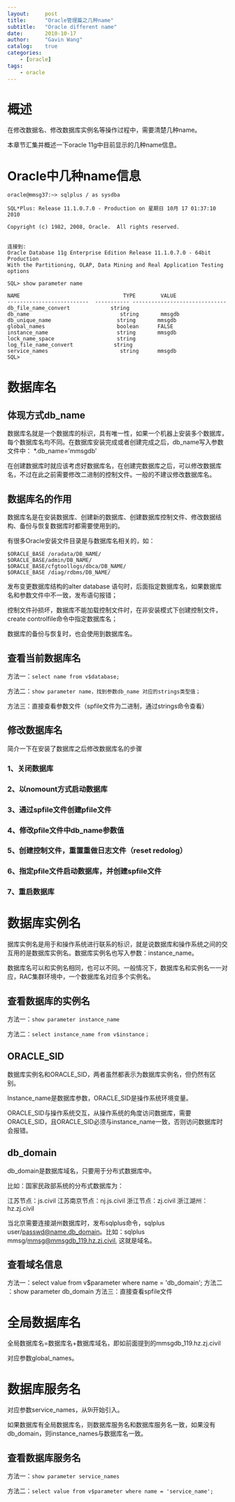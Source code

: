 ```yaml
---
layout:     post
title:      "Oracle管理篇之几种name"
subtitle:   "Oracle different name"
date:       2010-10-17
author:     "Gavin Wang"
catalog:    true
categories:
    - [oracle]
tags:
    - oracle
---
```



# 概述

在修改数据名、修改数据库实例名等操作过程中，需要清楚几种name。

本章节汇集并概述一下oracle 11g中目前显示的几种name信息。

# Oracle中几种name信息

```shell
oracle@mmsg37:~> sqlplus / as sysdba

SQL*Plus: Release 11.1.0.7.0 - Production on 星期日 10月 17 01:37:10 2010

Copyright (c) 1982, 2008, Oracle.  All rights reserved.


连接到: 
Oracle Database 11g Enterprise Edition Release 11.1.0.7.0 - 64bit Production
With the Partitioning, OLAP, Data Mining and Real Application Testing options

SQL> show parameter name

NAME                                 TYPE        VALUE
--------------------------  ----------- ------------------------------
db_file_name_convert             string
db_name                             string       mmsgdb
db_unique_name                     string       mmsgdb
global_names                       boolean      FALSE
instance_name                      string       mmsgdb
lock_name_space                    string
log_file_name_convert             string
service_names                       string      mmsgdb
SQL>
```

# 数据库名

## 体现方式db_name

数据库名就是一个数据库的标识，具有唯一性，如果一个机器上安装多个数据库，每个数据库名均不同。在数据库安装完成或者创建完成之后，db_name写入参数文件中：
*.db_name='mmsgdb'

在创建数据库时就应该考虑好数据库名，在创建完数据库之后，可以修改数据库名，不过在此之前需要修改二进制的控制文件。一般的不建议修改数据库名。


## 数据库名的作用

数据库名是在安装数据库、创建新的数据库、创建数据库控制文件、修改数据结构、备份与恢复数据库时都需要使用到的。

有很多Oracle安装文件目录是与数据库名相关的，如：

```shell
$ORACLE_BASE /oradata/DB_NAME/
$ORACLE_BASE/admin/DB_NAME/
$ORACLE_BASE/cfgtoollogs/dbca/DB_NAME/
$ORACLE_BASE /diag/rdbms/DB_NAME/
```

发布变更数据库结构的alter database 语句时，后面指定数据库名，如果数据库名和参数文件中不一致，发布语句报错；

控制文件孙损坏，数据库不能加载控制文件时，在非安装模式下创建控制文件，create controlfile命令中指定数据库名；

数据库的备份与恢复时，也会使用到数据库名。

## 查看当前数据库名


方法一：```select name from v$database; ```

方法二：```show parameter name，找到参数db_name 对应的strings类型值；```

方法三：直接查看参数文件（spfile文件为二进制，通过strings命令查看）

## 修改数据库名

简介一下在安装了数据库之后修改数据库名的步骤

### 1、关闭数据库

### 2、以nomount方式启动数据库

### 3、通过spfile文件创建pfile文件

### 4、修改pfile文件中db_name参数值

### 5、创建控制文件，重置重做日志文件（reset redolog）

### 6、指定pfile文件启动数据库，并创建spfile文件

### 7、重启数据库


# 数据库实例名

据库实例名是用于和操作系统进行联系的标识，就是说数据库和操作系统之间的交互用的是数据库实例名。数据库实例名也写入参数：instance_name。

数据库名可以和实例名相同，也可以不同。一般情况下，数据库名和实例名一一对应，RAC集群环境中，一个数据库名对应多个实例名。

## 查看数据库的实例名

方法一：```show parameter instance_name ```

方法二：```select instance_name from v$instance；```

## ORACLE_SID

数据库实例名和ORACLE_SID，两者虽然都表示为数据库实例名，但仍然有区别。

Instance_name是数据库参数，ORACLE_SID是操作系统环境变量。

ORACLE_SID与操作系统交互，从操作系统的角度访问数据库，需要ORACLE_SID，且ORACLE_SID必须与instance_name一致，否则访问数据库时会报错。

## db_domain

db_domain是数据库域名，只要用于分布式数据库中。

比如：国家民政部系统的分布式数据库为：

江苏节点：js.civil
江苏南京节点：nj.js.civil
浙江节点：zj.civil
浙江湖州：hz.zj.civil

当北京需要连接湖州数据库时，发布sqlplus命令，sqlplus user/passwd@name.db_domain。比如：sqlplus mmsg/mmsg@mmsgdb_119.hz.zj.civil, 这就是域名。

## 查看域名信息
方法一：select value from v$parameter where name = 'db_domain';
方法二 ：show parameter db_domain
方法三：直接查看spfile文件

# 全局数据库名

全局数据库名=数据库名+数据库域名，即如前面提到的mmsgdb_119.hz.zj.civil

对应参数global_names。

# 数据库服务名

对应参数service_names，从9i开始引入。

如果数据库有全局数据库名，则数据库服务名和数据库服务名一致，如果没有db_domain，则instance_names与数据库名一致。

## 查看数据库服务名

方法一：```show parameter service_names```

方法二：```select value from v$parameter where name = 'service_name'; ```

